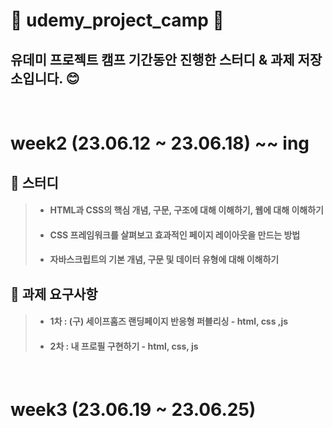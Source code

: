 # 🌟 udemy_project_camp 🌟
## 유데미 프로젝트 캠프 기간동안 진행한 스터디 & 과제 저장소입니다. 😊

<br/>

# week2 (23.06.12 ~ 23.06.18) ~~ ing

## 📝 스터디

>  * ####  HTML과 CSS의 핵심 개념, 구문, 구조에 대해 이해하기, 웹에 대해 이해하기
> * #### CSS 프레임워크를 살펴보고 효과적인 페이지 레이아웃을 만드는 방법
>  * ####  자바스크립트의 기본 개념, 구문 및 데이터 유형에 대해 이해하기

## 🚨  과제 요구사항
> * #### 1차 : (구) 세이프홈즈 랜딩페이지 반응형 퍼블리싱 - html, css ,js
> * #### 2차 : 내 프로필 구현하기 - html, css, js

<br/>

# week3 (23.06.19 ~ 23.06.25)
